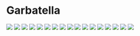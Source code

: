 # Garbatella

![](garbatella6.jpg)
![](garbatella7.jpg)
![](garbatella8.jpg)
![](garbatella9.jpg)
![](garbatella10.jpg)
![](garbatella11.jpg)
![](garbatella12.jpg)
![](garbatella13.jpg)
![](garbatella14.jpg)
![](garbatella15.jpg)
![](garbatella16.jpg)
![](garbatella17.jpg)
![](garbatella18.jpg)
![](garbatella19.jpg)
![](garbatella20.jpg)
![](garbatella21.jpg)
![](garbatella22.jpg)
